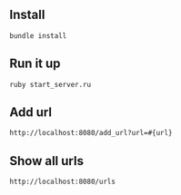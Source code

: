 ## Install

`bundle install`

## Run it up

`ruby start_server.ru`

## Add url

`http://localhost:8080/add_url?url=#{url}`

## Show all urls

`http://localhost:8080/urls`
